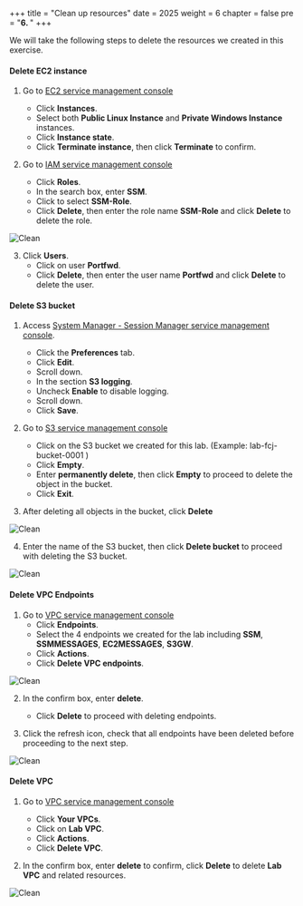 +++
title = "Clean up resources"
date = 2025
weight = 6
chapter = false
pre = "<b>6. </b>"
+++

We will take the following steps to delete the resources we created in this exercise.

#### Delete EC2 instance

1. Go to [EC2 service management console](https://console.aws.amazon.com/ec2/v2/home)
   + Click **Instances**.
   + Select both **Public Linux Instance** and **Private Windows Instance** instances.
   + Click **Instance state**.
   + Click **Terminate instance**, then click **Terminate** to confirm.

2. Go to [IAM service management console](https://console.aws.amazon.com/iamv2/home#/home)
   + Click **Roles**.
   + In the search box, enter **SSM**.
   + Click to select **SSM-Role**.
   + Click **Delete**, then enter the role name **SSM-Role** and click **Delete** to delete the role.

![Clean](/images/6.clean/001-clean.png)

3. Click **Users**.
   + Click on user **Portfwd**.
   + Click **Delete**, then enter the user name **Portfwd** and click **Delete** to delete the user.

#### Delete S3 bucket

1. Access [System Manager - Session Manager service management console](https://console.aws.amazon.com/systems-manager/session-manager).
   + Click the **Preferences** tab.
   + Click **Edit**.
   + Scroll down.
   + In the section **S3 logging**.
   + Uncheck **Enable** to disable logging.
   + Scroll down.
   + Click **Save**.

2. Go to [S3 service management console](https://s3.console.aws.amazon.com/s3/home)
   + Click on the S3 bucket we created for this lab. (Example: lab-fcj-bucket-0001 )
   + Click **Empty**.
   + Enter **permanently delete**, then click **Empty** to proceed to delete the object in the bucket.
   + Click **Exit**.

3. After deleting all objects in the bucket, click **Delete**

![Clean](/images/6.clean/002-clean.png)

4. Enter the name of the S3 bucket, then click **Delete bucket** to proceed with deleting the S3 bucket.

![Clean](/images/6.clean/003-clean.png)

#### Delete VPC Endpoints

1. Go to [VPC service management console](https://console.aws.amazon.com/vpc/home)
   + Click **Endpoints**.
   + Select the 4 endpoints we created for the lab including **SSM**, **SSMMESSAGES**, **EC2MESSAGES**, **S3GW**.
   + Click **Actions**.
   + Click **Delete VPC endpoints**.

![Clean](/images/6.clean/004-clean.png)

2. In the confirm box, enter **delete**.
   + Click **Delete** to proceed with deleting endpoints.

3. Click the refresh icon, check that all endpoints have been deleted before proceeding to the next step.

![Clean](/images/6.clean/005-clean.png)

#### Delete VPC

1. Go to [VPC service management console](https://console.aws.amazon.com/vpc/home)
   + Click **Your VPCs**.
   + Click on **Lab VPC**.
   + Click **Actions**.
   + Click **Delete VPC**.

2. In the confirm box, enter **delete** to confirm, click **Delete** to delete **Lab VPC** and related resources.

![Clean](/images/6.clean/006-clean.png)